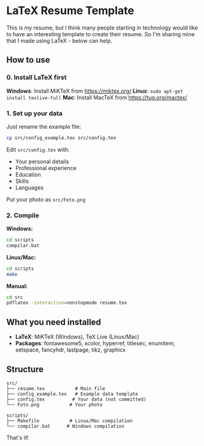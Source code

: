 # LaTeX Resume Template

This is my resume, but I think many people starting in technology would like to have an interesting template to create their resume. So I'm sharing mine that I made using LaTeX - below can help.

## How to use

### 0. Install LaTeX first

**Windows**: Install MiKTeX from https://miktex.org/
**Linux**: `sudo apt-get install texlive-full`
**Mac**: Install MacTeX from https://tug.org/mactex/

### 1. Set up your data

Just rename the example file:
```bash
cp src/config_example.tex src/config.tex
```

Edit `src/config.tex` with:
- Your personal details
- Professional experience
- Education
- Skills
- Languages

Put your photo as `src/Foto.png` 

### 2. Compile

**Windows:**
```bash
cd scripts
compilar.bat
```

**Linux/Mac:**
```bash
cd scripts
make
```

**Manual:**
```bash
cd src
pdflatex -interaction=nonstopmode resume.tex
```

## What you need installed

- **LaTeX**: MiKTeX (Windows), TeX Live (Linux/Mac)
- **Packages**: fontawesome5, xcolor, hyperref, titlesec, enumitem, setspace, fancyhdr, lastpage, tikz, graphicx

## Structure

```
src/
├── resume.tex           # Main file
├── config_example.tex   # Example data template
├── config.tex          # Your data (not committed)
└── Foto.png           # Your photo 

scripts/
├── Makefile           # Linux/Mac compilation
└── compilar.bat      # Windows compilation
```

That's it! 
